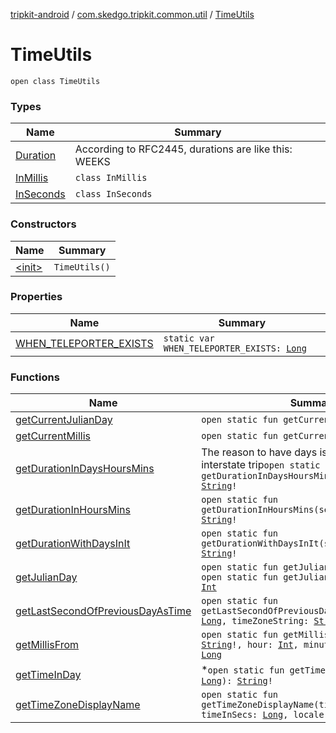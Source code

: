 [tripkit-android](../../index.md) / [com.skedgo.tripkit.common.util](../index.md) / [TimeUtils](./index.md)

# TimeUtils

`open class TimeUtils`

### Types

| Name | Summary |
|---|---|
| [Duration](-duration/index.md) | According to RFC2445, durations are like this: WEEKS | DAYS [ HOURS [ MINUTES [ SECONDS ] ] ] | HOURS [ MINUTES [ SECONDS ] ] it doesn't specifically, say, but this sort of implies that you can't have 70 seconds.`open class Duration` |
| [InMillis](-in-millis/index.md) | `class InMillis` |
| [InSeconds](-in-seconds/index.md) | `class InSeconds` |

### Constructors

| Name | Summary |
|---|---|
| [&lt;init&gt;](-init-.md) | `TimeUtils()` |

### Properties

| Name | Summary |
|---|---|
| [WHEN_TELEPORTER_EXISTS](-w-h-e-n_-t-e-l-e-p-o-r-t-e-r_-e-x-i-s-t-s.md) | `static var WHEN_TELEPORTER_EXISTS: `[`Long`](https://kotlinlang.org/api/latest/jvm/stdlib/kotlin/-long/index.html) |

### Functions

| Name | Summary |
|---|---|
| [getCurrentJulianDay](get-current-julian-day.md) | `open static fun getCurrentJulianDay(): `[`Int`](https://kotlinlang.org/api/latest/jvm/stdlib/kotlin/-int/index.html) |
| [getCurrentMillis](get-current-millis.md) | `open static fun getCurrentMillis(): `[`Long`](https://kotlinlang.org/api/latest/jvm/stdlib/kotlin/-long/index.html) |
| [getDurationInDaysHoursMins](get-duration-in-days-hours-mins.md) | The reason to have days is to prepare for interstate trip`open static fun getDurationInDaysHoursMins(seconds: `[`Int`](https://kotlinlang.org/api/latest/jvm/stdlib/kotlin/-int/index.html)`): `[`String`](https://kotlinlang.org/api/latest/jvm/stdlib/kotlin/-string/index.html)`!` |
| [getDurationInHoursMins](get-duration-in-hours-mins.md) | `open static fun getDurationInHoursMins(seconds: `[`Int`](https://kotlinlang.org/api/latest/jvm/stdlib/kotlin/-int/index.html)`): `[`String`](https://kotlinlang.org/api/latest/jvm/stdlib/kotlin/-string/index.html)`!` |
| [getDurationWithDaysInIt](get-duration-with-days-in-it.md) | `open static fun getDurationWithDaysInIt(seconds: `[`Int`](https://kotlinlang.org/api/latest/jvm/stdlib/kotlin/-int/index.html)`): `[`String`](https://kotlinlang.org/api/latest/jvm/stdlib/kotlin/-string/index.html)`!` |
| [getJulianDay](get-julian-day.md) | `open static fun getJulianDay(t: Time!): `[`Int`](https://kotlinlang.org/api/latest/jvm/stdlib/kotlin/-int/index.html)<br>`open static fun getJulianDay(millis: `[`Long`](https://kotlinlang.org/api/latest/jvm/stdlib/kotlin/-long/index.html)`): `[`Int`](https://kotlinlang.org/api/latest/jvm/stdlib/kotlin/-int/index.html) |
| [getLastSecondOfPreviousDayAsTime](get-last-second-of-previous-day-as-time.md) | `open static fun getLastSecondOfPreviousDayAsTime(startsSecs: `[`Long`](https://kotlinlang.org/api/latest/jvm/stdlib/kotlin/-long/index.html)`, timeZoneString: `[`String`](https://kotlinlang.org/api/latest/jvm/stdlib/kotlin/-string/index.html)`!): Time!` |
| [getMillisFrom](get-millis-from.md) | `open static fun getMillisFrom(am_pm: `[`String`](https://kotlinlang.org/api/latest/jvm/stdlib/kotlin/-string/index.html)`!, hour: `[`Int`](https://kotlinlang.org/api/latest/jvm/stdlib/kotlin/-int/index.html)`, minute: `[`Int`](https://kotlinlang.org/api/latest/jvm/stdlib/kotlin/-int/index.html)`, sec: `[`Int`](https://kotlinlang.org/api/latest/jvm/stdlib/kotlin/-int/index.html)`): `[`Long`](https://kotlinlang.org/api/latest/jvm/stdlib/kotlin/-long/index.html) |
| [getTimeInDay](get-time-in-day.md) | *`open static fun getTimeInDay(millis: `[`Long`](https://kotlinlang.org/api/latest/jvm/stdlib/kotlin/-long/index.html)`): `[`String`](https://kotlinlang.org/api/latest/jvm/stdlib/kotlin/-string/index.html)`!` |
| [getTimeZoneDisplayName](get-time-zone-display-name.md) | `open static fun getTimeZoneDisplayName(timezoneId: `[`String`](https://kotlinlang.org/api/latest/jvm/stdlib/kotlin/-string/index.html)`!, timeInSecs: `[`Long`](https://kotlinlang.org/api/latest/jvm/stdlib/kotlin/-long/index.html)`, locale: `[`Locale`](https://docs.oracle.com/javase/7/docs/api/java/util/Locale.html)`!): `[`String`](https://kotlinlang.org/api/latest/jvm/stdlib/kotlin/-string/index.html)`?` |
